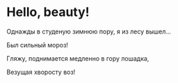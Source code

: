 # Hello, beauty!
Однажды в студеную зимнюю пору, я из лесу вышел...

Был сильный мороз!

Гляжу, поднимается медленно в гору лошадка,

Везущая хворосту воз!